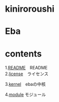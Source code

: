 kiniroroushi
====
# Eba

# contents
1.[README](/README.md)　README  
2.[license](/license)　ライセンス

3.[kernel](/kernel)　ebaの中核

4.[module](/module) モジュール




